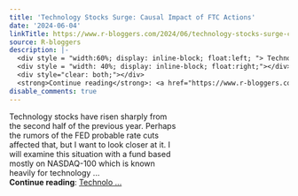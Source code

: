 ```yaml
---
title: 'Technology Stocks Surge: Causal Impact of FTC Actions'
date: '2024-06-04'
linkTitle: https://www.r-bloggers.com/2024/06/technology-stocks-surge-causal-impact-of-ftc-actions/
source: R-bloggers
description: |-
  <div style = "width:60%; display: inline-block; float:left; "> Technology stocks have risen sharply from the second half of the previous year. Perhaps the rumors of the FED probable rate cuts affected that, but I want to look closer at it. I will examine this situation with a fund based mostly on NASDAQ-100 which is known heavily for technology ...</div>
  <div style = "width: 40%; display: inline-block; float:right;"></div>
  <div style="clear: both;"></div>
  <strong>Continue reading</strong>: <a href="https://www.r-bloggers.com/2024/06/technology-stocks-surge-causal-impact-of-ftc-actions/">Technolo ...
disable_comments: true
---
```

<div style = "width:60%; display: inline-block; float:left; "> Technology stocks have risen sharply from the second half of the previous year. Perhaps the rumors of the FED probable rate cuts affected that, but I want to look closer at it. I will examine this situation with a fund based mostly on NASDAQ-100 which is known heavily for technology ...</div>
<div style = "width: 40%; display: inline-block; float:right;"></div>
<div style="clear: both;"></div>
<strong>Continue reading</strong>: <a href="https://www.r-bloggers.com/2024/06/technology-stocks-surge-causal-impact-of-ftc-actions/">Technolo ...